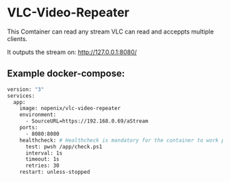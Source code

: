 # VLC-Video-Repeater

This Comtainer can read any stream VLC can read and acceppts multiple clients.

It outputs the stream on: http://127.0.0.1:8080/

## Example docker-compose:
```dockerfile
version: "3"
services:
  app:
    image: nopenix/vlc-video-repeater
    environment:
      - SourceURL=https://192.168.0.69/aStream
    ports:
      - 8080:8080
    healthcheck: # Healthcheck is mandatory for the container to work propperly (especially reconnects!)
      test: pwsh /app/check.ps1
      interval: 1s
      timeout: 1s
      retries: 30
    restart: unless-stopped
```
